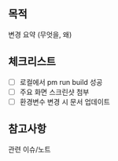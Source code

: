 ﻿## 목적
변경 요약 (무엇을, 왜)

## 체크리스트
- [ ] 로컬에서 
pm run build 성공
- [ ] 주요 화면 스크린샷 첨부
- [ ] 환경변수 변경 시 문서 업데이트

## 참고사항
관련 이슈/노트
